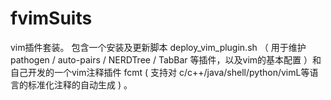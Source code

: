 # fvimSuits
vim插件套装。
包含一个安装及更新脚本 deploy_vim_plugin.sh （ 用于维护 pathogen / auto-pairs / NERDTree / TabBar 等插件，以及vim的基本配置 ）和 自己开发的一个vim注释插件 fcmt ( 支持对 c/c++/java/shell/python/vimL等语言的标准化注释的自动生成 ) 。

